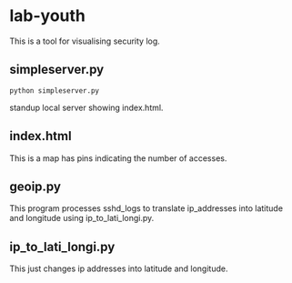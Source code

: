 # lab-youth
 This is a tool for visualising security log.

## simpleserver.py

```
python simpleserver.py
```
standup local server showing index.html.

## index.html
This is a map has pins indicating the number of accesses.

## geoip.py
This program processes sshd_logs to translate ip_addresses into latitude and longitude using ip_to_lati_longi.py.

## ip_to_lati_longi.py
This just changes ip addresses into latitude and longitude.
